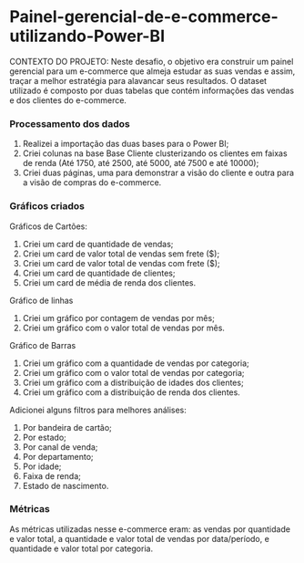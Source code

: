 # Painel-gerencial-de-e-commerce-utilizando-Power-BI

CONTEXTO DO PROJETO: Neste desafio, o objetivo era construir um painel gerencial para um e-commerce que  almeja estudar as suas vendas e assim, traçar a melhor estratégia para alavancar seus resultados. 
O dataset utilizado é composto por duas tabelas que contém informações das vendas e dos clientes do e-commerce.

### Processamento dos dados
1. Realizei a importação das duas bases para o Power BI;
2. Criei colunas na base Base Cliente clusterizando os clientes em faixas de renda (Até 1750, até 2500, até 5000, até 7500 e até 10000);
3. Criei duas páginas, uma para demonstrar a visão do cliente e outra para a visão de compras do e-commerce. 

### Gráficos criados
Gráficos de Cartões:
1. Criei um card de quantidade de vendas;
2. Criei um card de valor total de vendas sem frete ($);
3. Criei um card de valor total de vendas com frete ($);
4. Criei um card de quantidade de clientes;
5. Criei um card de média de renda dos clientes.


Gráfico de linhas
1. Criei um gráfico por contagem de vendas por mês;
2. Criei um gráfico com o valor total de vendas por mês.

Gráfico de Barras
1. Criei um gráfico com a quantidade de vendas por categoria;
2. Criei um gráfico com o valor total de vendas por categoria;
3. Criei um gráfico com a distribuição de idades dos clientes;
4. Criei um gráfico com a distribuição de renda dos clientes.

Adicionei alguns filtros para melhores análises:
1. Por bandeira de cartão;
2. Por estado;
3. Por canal de venda;
4. Por departamento;
5. Por idade;
6. Faixa de renda;
7. Estado de nascimento.

### Métricas

As métricas utilizadas nesse e-commerce eram: as vendas por quantidade e valor total, a quantidade e valor total de vendas por data/período, e quantidade e valor total por categoria.
